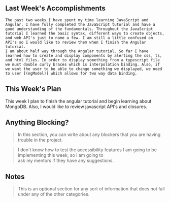 ## Last Week's Accomplishments

	The past two weeks I have spent my time learning JavaScript and Angular. I have fully completed the JavaScript tutorial and have a good understanding of the fundamentals. Throughout the JavaScript tutorial I learned the basic syntax, different ways to create objects, and web API's just to name a few. I am still a little confused on API's so I would like to review them when I finish the Angular tutorial. 
	I am about half way through the Angular tutorial. So far I have learned how to create and display components by alerting the css, ts, and html files. In order to display something from a typescript file we must double curly braces which is interpolation binding. Also, if we want the user to be able to change something we displayed, we need to user [(ngModel)] which allows for two way data binding.

## This Week's Plan

This week I plan to finish the angular tutorial and begin learning about MongoDB. Also, I would like to review javascript API's and closures.

## Anything Blocking?

> In this section, you can write about any blockers that you are having trouble in the project.

> I don't know how to test the accessibility features I am going to be implementing this week, so i am going to \
> ask my mentors if they have any suggestions.

## Notes

> This is an optional section for any sort of information that does not fall under any of the other categories.
